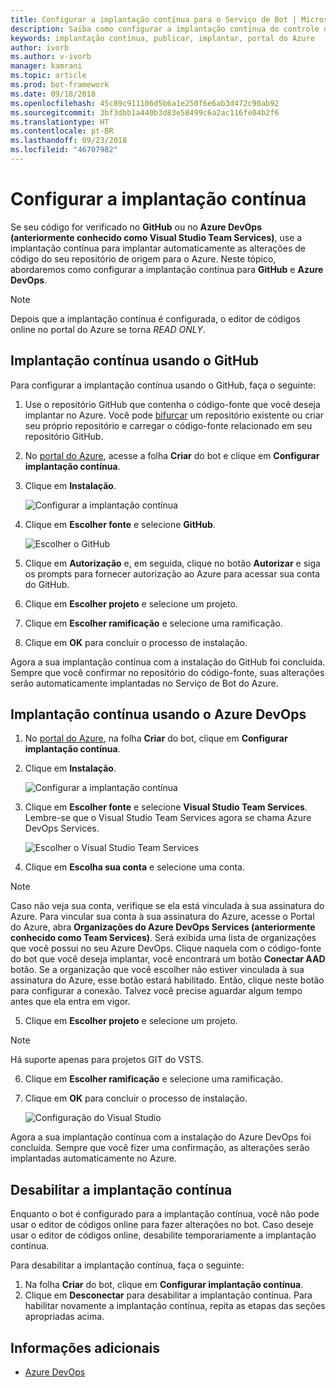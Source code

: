 ```yaml
---
title: Configurar a implantação contínua para o Serviço de Bot | Microsoft Docs
description: Saiba como configurar a implantação contínua do controle do código-fonte para um Serviço de Bot.
keywords: implantação contínua, publicar, implantar, portal do Azure
author: ivorb
ms.author: v-ivorb
manager: kamrani
ms.topic: article
ms.prod: bot-framework
ms.date: 09/18/2018
ms.openlocfilehash: 45c89c911106d5b6a1e250f6e6ab3d472c90ab92
ms.sourcegitcommit: 3bf3dbb1a440b3d83e58499c6a2ac116fe04b2f6
ms.translationtype: HT
ms.contentlocale: pt-BR
ms.lasthandoff: 09/23/2018
ms.locfileid: "46707982"
---
```

# <a name="set-up-continuous-deployment"></a>Configurar a implantação contínua
Se seu código for verificado no **GitHub** ou no **Azure DevOps (anteriormente conhecido como Visual Studio Team Services)**, use a implantação contínua para implantar automaticamente as alterações de código do seu repositório de origem para o Azure. Neste tópico, abordaremos como configurar a implantação contínua para **GitHub** e **Azure DevOps**.

> [!NOTE]
> Depois que a implantação contínua é configurada, o editor de códigos online no portal do Azure se torna *READ ONLY*.

## <a name="continuous-deployment-using-github"></a>Implantação contínua usando o GitHub

Para configurar a implantação contínua usando o GitHub, faça o seguinte:

1. Use o repositório GitHub que contenha o código-fonte que você deseja implantar no Azure. Você pode [bifurcar](https://help.github.com/articles/fork-a-repo/) um repositório existente ou criar seu próprio repositório e carregar o código-fonte relacionado em seu repositório GitHub.
2. No [portal do Azure](https://portal.azure.com), acesse a folha **Criar** do bot e clique em **Configurar implantação contínua**. 
3. Clique em **Instalação**.
   
   ![Configurar a implantação contínua](~/media/azure-bot-build/continuous-deployment-setup.png)

4. Clique em **Escolher fonte** e selecione **GitHub**.

   ![Escolher o GitHub](~/media/azure-bot-build/continuous-deployment-setup-github.png)

5. Clique em **Autorização** e, em seguida, clique no botão **Autorizar** e siga os prompts para fornecer autorização ao Azure para acessar sua conta do GitHub.

6. Clique em **Escolher projeto** e selecione um projeto.

7. Clique em **Escolher ramificação** e selecione uma ramificação.

8. Clique em **OK** para concluir o processo de instalação.

Agora a sua implantação contínua com a instalação do GitHub foi concluída. Sempre que você confirmar no repositório do código-fonte, suas alterações serão automaticamente implantadas no Serviço de Bot do Azure.

## <a name="continuous-deployment-using-azure-devops"></a>Implantação contínua usando o Azure DevOps

1. No [portal do Azure](https://portal.azure.com), na folha **Criar** do bot, clique em **Configurar implantação contínua**. 
2. Clique em **Instalação**.
   
   ![Configurar a implantação contínua](~/media/azure-bot-build/continuous-deployment-setup.png)

3. Clique em **Escolher fonte** e selecione **Visual Studio Team Services**. Lembre-se que o Visual Studio Team Services agora se chama Azure DevOps Services.

   ![Escolher o Visual Studio Team Services](~/media/azure-bot-build/continuous-deployment-setup-vs.png)

4. Clique em **Escolha sua conta** e selecione uma conta.

> [!NOTE]
> Caso não veja sua conta, verifique se ela está vinculada à sua assinatura do Azure. Para vincular sua conta à sua assinatura do Azure, acesse o Portal do Azure, abra **Organizações do Azure DevOps Services (anteriormente conhecido como Team Services)**. Será exibida uma lista de organizações que você possui no seu Azure DevOps. Clique naquela com o código-fonte do bot que você deseja implantar, você encontrará um botão **Conectar AAD** botão. Se a organização que você escolher não estiver vinculada à sua assinatura do Azure, esse botão estará habilitado. Então, clique neste botão para configurar a conexão. Talvez você precise aguardar algum tempo antes que ela entra em vigor.

5. Clique em **Escolher projeto** e selecione um projeto.

> [!NOTE]
> Há suporte apenas para projetos GIT do VSTS.

6. Clique em **Escolher ramificação** e selecione uma ramificação.
7. Clique em **OK** para concluir o processo de instalação.

   ![Configuração do Visual Studio](~/media/azure-bot-build/continuous-deployment-setup-vs-configuration.png)

Agora a sua implantação contínua com a instalação do Azure DevOps foi concluída. Sempre que você fizer uma confirmação, as alterações serão implantadas automaticamente no Azure.

## <a name="disable-continuous-deployment"></a>Desabilitar a implantação contínua

Enquanto o bot é configurado para a implantação contínua, você não pode usar o editor de códigos online para fazer alterações no bot. Caso deseje usar o editor de códigos online, desabilite temporariamente a implantação contínua.

Para desabilitar a implantação contínua, faça o seguinte:

1. Na folha **Criar** do bot, clique em **Configurar implantação contínua**. 
2. Clique em **Desconectar** para desabilitar a implantação contínua. Para habilitar novamente a implantação contínua, repita as etapas das seções apropriadas acima.

## <a name="additional-information"></a>Informações adicionais
- [Azure DevOps](https://docs.microsoft.com/en-us/azure/devops/?view=vsts)
